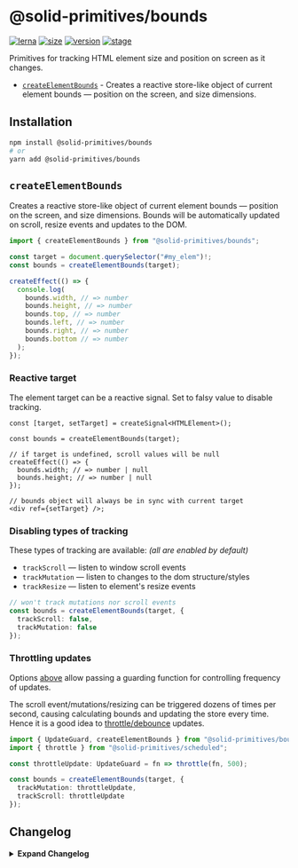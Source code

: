 # @solid-primitives/bounds

[![lerna](https://img.shields.io/badge/maintained%20with-lerna-cc00ff.svg?style=for-the-badge)](https://lerna.js.org/)
[![size](https://img.shields.io/bundlephobia/minzip/@solid-primitives/bounds?style=for-the-badge&label=size)](https://bundlephobia.com/package/@solid-primitives/bounds)
[![version](https://img.shields.io/npm/v/@solid-primitives/bounds?style=for-the-badge)](https://www.npmjs.com/package/@solid-primitives/bounds)
[![stage](https://img.shields.io/endpoint?style=for-the-badge&url=https%3A%2F%2Fraw.githubusercontent.com%2Fsolidjs-community%2Fsolid-primitives%2Fmain%2Fassets%2Fbadges%2Fstage-0.json)](https://github.com/solidjs-community/solid-primitives#contribution-process)

Primitives for tracking HTML element size and position on screen as it changes.

- [`createElementBounds`](#createElementBounds) - Creates a reactive store-like object of current element bounds — position on the screen, and size dimensions.

## Installation

```bash
npm install @solid-primitives/bounds
# or
yarn add @solid-primitives/bounds
```

## `createElementBounds`

Creates a reactive store-like object of current element bounds — position on the screen, and size dimensions. Bounds will be automatically updated on scroll, resize events and updates to the DOM.

```ts
import { createElementBounds } from "@solid-primitives/bounds";

const target = document.querySelector("#my_elem")!;
const bounds = createElementBounds(target);

createEffect(() => {
  console.log(
    bounds.width, // => number
    bounds.height, // => number
    bounds.top, // => number
    bounds.left, // => number
    bounds.right, // => number
    bounds.bottom // => number
  );
});
```

### Reactive target

The element target can be a reactive signal. Set to falsy value to disable tracking.

```tsx
const [target, setTarget] = createSignal<HTMLElement>();

const bounds = createElementBounds(target);

// if target is undefined, scroll values will be null
createEffect(() => {
  bounds.width; // => number | null
  bounds.height; // => number | null
});

// bounds object will always be in sync with current target
<div ref={setTarget} />;
```

### Disabling types of tracking

These types of tracking are available: _(all are enabled by default)_

- `trackScroll` — listen to window scroll events
- `trackMutation` — listen to changes to the dom structure/styles
- `trackResize` — listen to element's resize events

```ts
// won't track mutations nor scroll events
const bounds = createElementBounds(target, {
  trackScroll: false,
  trackMutation: false
});
```

### Throttling updates

Options [above](#disabling-types-of-tracking) allow passing a guarding function for controlling frequency of updates.

The scroll event/mutations/resizing can be triggered dozens of times per second, causing calculating bounds and updating the store every time. Hence it is a good idea to [throttle/debounce](https://github.com/solidjs-community/solid-primitives/tree/main/packages/scheduled#readme) updates.

```ts
import { UpdateGuard, createElementBounds } from "@solid-primitives/bounds";
import { throttle } from "@solid-primitives/scheduled";

const throttleUpdate: UpdateGuard = fn => throttle(fn, 500);

const bounds = createElementBounds(target, {
  trackMutation: throttleUpdate,
  trackScroll: throttleUpdate
});
```

## Changelog

<details>
<summary><b>Expand Changelog</b></summary>

0.0.100

Initial release as a Stage-0 primitive.

</details>
